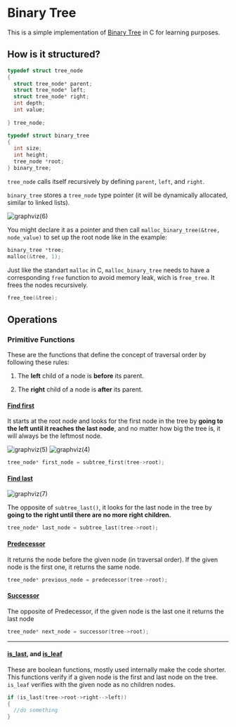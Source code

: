 # Binary Tree

This is a simple implementation of [Binary Tree](/data_structs/trees/binary_search_tree.c) in C for learning purposes.

## How is it structured?

```C
typedef struct tree_node
{
  struct tree_node* parent;
  struct tree_node* left;
  struct tree_node* right;
  int depth;
  int value;
  
} tree_node;

typedef struct binary_tree
{
  int size;
  int height;
  tree_node *root;
} binary_tree;
```
`tree_node` calls itself recursively by defining `parent`, `left`, and `right`.

`binary_tree` stores a `tree_node` type pointer (it will be dynamically allocated, similar to linked lists).

![graphviz(6)](https://github.com/lusan23/study-log/assets/142463065/4f766d46-f0b3-4022-8a94-c73457b5760a)

You might declare it as a pointer and then call `malloc_binary_tree(&tree, node_value)` to set up the root node like in the example:

```C
binary_tree *tree; 
malloc(&tree, 1);
```
Just like the standart `malloc` in C, `malloc_binary_tree` needs to have a corresponding `free` function to avoid memory leak, wich is `free_tree`. It frees the nodes recursively.

```C
free_tee(&tree);
```

## Operations

### Primitive Functions 

These are the functions that define the concept of traversal order by following these rules:

1. The **left** child of a node is **before** its parent.

2. The **right** child of a node is **after** its parent.

#### [Find first](https://github.com/lusan23/study-log/blob/master/data_structs/trees/private_func.c#L17)

It starts at the root node and looks for the first node in the tree by **going to the left until it reaches the last node**, 
and no matter how big the tree is, it will always be the leftmost node.

![graphviz(5)](https://github.com/lusan23/study-log/assets/142463065/2728f757-84b6-4b89-b902-90b28f057970)
![graphviz(4)](https://github.com/lusan23/study-log/assets/142463065/75f5a113-50c8-4a93-b78b-0d616ee36376)

```C
tree_node* first_node = subtree_first(tree->root);
```


#### [Find last](https://github.com/lusan23/study-log/blob/master/data_structs/trees/private_func.c#L33)
![graphviz(7)](https://github.com/lusan23/study-log/assets/142463065/0a8a9dda-cb65-42cb-bad2-c05552a2fa6c)

The opposite of `subtree_last()`, it looks for the last node in the tree by **going to the right until there are no more right children.**


```C
tree_node* last_node = subtree_last(tree->root);
```

#### [Predecessor](https://github.com/lusan23/study-log/blob/master/data_structs/trees/private_func.c#L68)
It returns the node before the given node (in traversal order). If the given node is the first one, it returns the same node.

```C
tree_node* previous_node = predecessor(tree->root);
```

#### [Successor](https://github.com/lusan23/study-log/blob/master/data_structs/trees/private_func.c#L149)
The opposite of Predecessor, if the given node is the last one it returns the last node 

```C
tree_node* next_node = successor(tree->root);
```
---

#### [is_last](https://github.com/lusan23/study-log/blob/master/data_structs/trees/private_func.c#L134), and [is_leaf](https://github.com/lusan23/study-log/blob/master/data_structs/trees/private_func.c#L235)
These are boolean functions, mostly used internally make the code shorter.
This functions verify if a given node is the first and last node on the tree. `is_leaf` verifies with the given node as no children nodes.

```C
if (is_last(tree->root->right-->left))
{
  //do something
}
```
